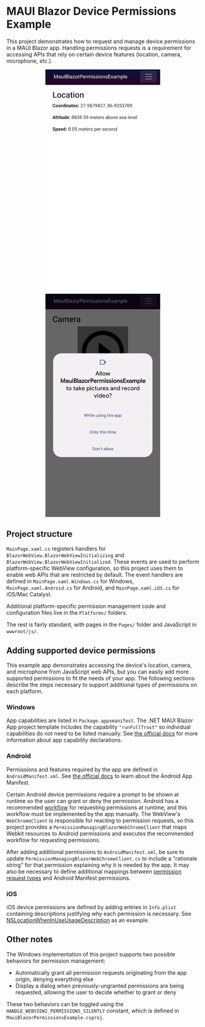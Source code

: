 # MAUI Blazor Device Permissions Example

This project demonstrates how to request and manage device permissions in a MAUI Blazor app. Handling permissions requests is a requirement for accessing APIs that rely on certain device features (location, camera, microphone, etc.).

<p float="left" align="middle">
    <img src="screenshots/location.png" width="300">
    <img src="screenshots/camera.png" width="300">
</p>

## Project structure

`MainPage.xaml.cs` registers handlers for `BlazorWebView.BlazorWebViewInitializing` and `BlazorWebView.BlazorWebViewInitialized`. These events are used to perform platform-specific WebView configuration, so this project uses them to enable web APIs that are restricted by default. The event handlers are defined in `MainPage.xaml.Windows.cs` for Windows, `MainPage.xaml.Android.cs` for Android, and `MainPage.xaml.iOS.cs` for iOS/Mac Catalyst.

Additional platform-specific permission management code and configuration files live in the `Platforms/` folders.

The rest is fairly standard, with pages in the `Pages/` folder and JavaScript in `wwwroot/js/`.

## Adding supported device permissions

This example app demonstrates accessing the device's location, camera, and microphone from JavaScript web APIs, but you can easily add more supported permissions to fit the needs of your app. The following sections describe the steps necessary to support additional types of permissions on each platform.

### Windows

App capabilities are listed in `Package.appxmanifest`. The .NET MAUI Blazor App project template includes the capability `"runFullTrust"` so individual capabilities do not need to be listed manually. See [the official docs](https://docs.microsoft.com/en-us/windows/uwp/packaging/app-capability-declarations) for more information about app capability declarations.

### Android

Permissions and features required by the app are defined in `AndroidManifest.xml`. See [the official docs](https://developer.android.com/guide/topics/manifest/manifest-intro) to learn about the Android App Manifest.

Certain Android device permissions require a prompt to be shown at runtime so the user can grant or deny the permission. Android has a recommended [workflow](https://developer.android.com/guide/topics/permissions/overview#workflow) for requesting permissions at runtime, and this workflow must be implemented by the app manually. The WebView's `WebChromeClient` is responsible for reacting to permission requests, so this project provides a `PermissionManagingBlazorWebChromeClient` that maps Webkit resources to Android permissions and executes the recommended workflow for requesting permissions.

After adding additional permissions to `AndroidManifest.xml`, be sure to update `PermissionManagingBlazorWebChromeClient.cs` to include a "rationale string" for that permission explaining why it is needed by the app. It may also be necessary to define additional mappings between [permission request types](https://developer.android.com/reference/android/webkit/PermissionRequest) and Android Manifest permissions.

### iOS

iOS device permissions are defined by adding entries in `Info.plist` containing descriptions justifying why each permission is necessary. See [NSLocationWhenInUseUsageDescription](https://developer.apple.com/documentation/bundleresources/information_property_list/nslocationwheninuseusagedescription) as an example.

## Other notes

The Windows implementation of this project supports two possible behaviors for permission management:
* Automatically grant all permission requests originating from the app origin, denying everything else
* Display a dialog when previously-ungranted permissions are being requested, allowing the user to decide whether to grant or deny

These two behaviors can be toggled using the `HANDLE_WEBVIEW2_PERMISSIONS_SILENTLY` constant, which is defined in `MauiBlazorPermissionsExample.csproj`.
